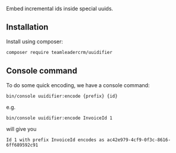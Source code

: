 Embed incremental ids inside special uuids.

## Installation

Install using composer:

```bash
composer require teamleadercrm/uuidifier
```

## Console command
To do some quick encoding, we have a console command:
```
bin/console uuidifier:encode {prefix} {id}
```

e.g.
```
bin/console uuidifier:encode InvoiceId 1
```
will give you
```
Id 1 with prefix InvoiceId encodes as ac42e979-4cf9-0f3c-8616-6ff689592c91
```
